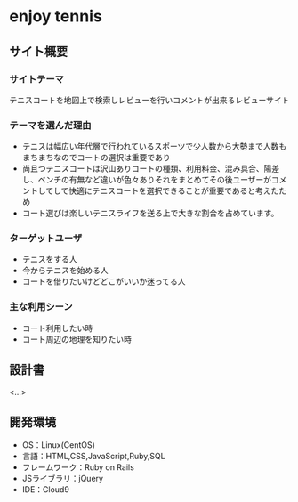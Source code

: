 # enjoy tennis
## サイト概要
### サイトテーマ
テニスコートを地図上で検索しレビューを行いコメントが出来るレビューサイト
### テーマを選んだ理由
- テニスは幅広い年代層で行われているスポーツで少人数から大勢まで人数もまちまちなのでコートの選択は重要であり
- 尚且つテニスコートは沢山ありコートの種類、利用料金、混み具合、陽差し、ベンチの有無など違いが色々ありそれをまとめてその後ユーザーがコメントしてして快適にテニスコートを選択できることが重要であると考えたため
- コート選びは楽しいテニスライフを送る上で大きな割合を占めています。
### ターゲットユーザ
- テニスをする人
- 今からテニスを始める人
- コートを借りたいけどどこがいいか迷ってる人
### 主な利用シーン
- コート利用したい時
- コート周辺の地理を知りたい時
## 設計書
<...>

## 開発環境
- OS：Linux(CentOS)
- 言語：HTML,CSS,JavaScript,Ruby,SQL
- フレームワーク：Ruby on Rails
- JSライブラリ：jQuery
- IDE：Cloud9

